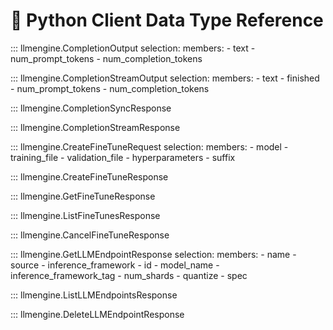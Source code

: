 # 🐍 Python Client Data Type Reference

::: llmengine.CompletionOutput
    selection:
        members:
            - text
            - num_prompt_tokens
            - num_completion_tokens

::: llmengine.CompletionStreamOutput
    selection:
        members:
            - text
            - finished
            - num_prompt_tokens
            - num_completion_tokens

::: llmengine.CompletionSyncResponse

::: llmengine.CompletionStreamResponse

::: llmengine.CreateFineTuneRequest
    selection:
        members:
            - model
            - training_file
            - validation_file
            - hyperparameters
            - suffix

::: llmengine.CreateFineTuneResponse

::: llmengine.GetFineTuneResponse

::: llmengine.ListFineTunesResponse

::: llmengine.CancelFineTuneResponse

::: llmengine.GetLLMEndpointResponse
    selection:
        members:
            - name
            - source
            - inference_framework
            - id
            - model_name
            - inference_framework_tag
            - num_shards
            - quantize
            - spec

::: llmengine.ListLLMEndpointsResponse

::: llmengine.DeleteLLMEndpointResponse

